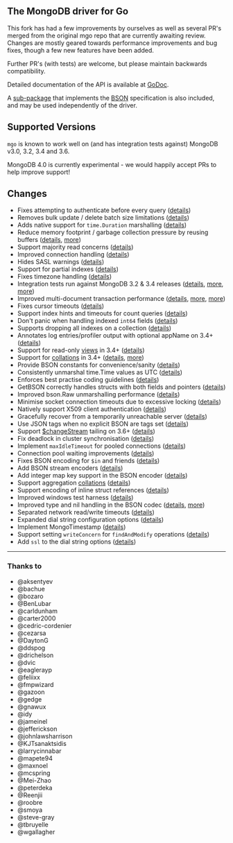 The MongoDB driver for Go
-------------------------

This fork has had a few improvements by ourselves as well as several PR's merged from the original mgo repo that are currently awaiting review.
Changes are mostly geared towards performance improvements and bug fixes, though a few new features have been added.

Further PR's (with tests) are welcome, but please maintain backwards compatibility.

Detailed documentation of the API is available at
[GoDoc](https://godoc.org/github.com/BHRTech/mgo).

A [sub-package](https://godoc.org/github.com/BHRTech/mgo/bson) that implements the [BSON](http://bsonspec.org) specification is also included, and may be used independently of the driver.

## Supported Versions

`mgo` is known to work well on (and has integration tests against) MongoDB v3.0, 3.2, 3.4 and 3.6. 

MongoDB 4.0 is currently experimental - we would happily accept PRs to help improve support!

## Changes
* Fixes attempting to authenticate before every query ([details](https://github.com/go-mgo/mgo/issues/254))
* Removes bulk update / delete batch size limitations ([details](https://github.com/go-mgo/mgo/issues/288))
* Adds native support for `time.Duration` marshalling ([details](https://github.com/go-mgo/mgo/pull/373))
* Reduce memory footprint / garbage collection pressure by reusing buffers ([details](https://github.com/go-mgo/mgo/pull/229), [more](https://github.com/BHRTech/mgo/pull/56))
* Support majority read concerns ([details](https://github.com/BHRTech/mgo/pull/2))
* Improved connection handling ([details](https://github.com/BHRTech/mgo/pull/5))
* Hides SASL warnings ([details](https://github.com/BHRTech/mgo/pull/7))
* Support for partial indexes ([details](https://github.com/domodwyer/mgo/commit/5efe8eccb028238d93c222828cae4806aeae9f51))
* Fixes timezone handling ([details](https://github.com/go-mgo/mgo/pull/464))
* Integration tests run against MongoDB 3.2 & 3.4 releases ([details](https://github.com/BHRTech/mgo/pull/4), [more](https://github.com/BHRTech/mgo/pull/24), [more](https://github.com/BHRTech/mgo/pull/35))
* Improved multi-document transaction performance ([details](https://github.com/BHRTech/mgo/pull/10), [more](https://github.com/BHRTech/mgo/pull/11), [more](https://github.com/BHRTech/mgo/pull/16))
* Fixes cursor timeouts ([details](https://jira.mongodb.org/browse/SERVER-24899))
* Support index hints and timeouts for count queries ([details](https://github.com/BHRTech/mgo/pull/17))
* Don't panic when handling indexed `int64` fields ([details](https://github.com/go-mgo/mgo/issues/475))
* Supports dropping all indexes on a collection ([details](https://github.com/BHRTech/mgo/pull/25))
* Annotates log entries/profiler output with optional appName on 3.4+ ([details](https://github.com/BHRTech/mgo/pull/28))
* Support for read-only [views](https://docs.mongodb.com/manual/core/views/) in 3.4+ ([details](https://github.com/BHRTech/mgo/pull/33))
* Support for [collations](https://docs.mongodb.com/manual/reference/collation/) in 3.4+ ([details](https://github.com/BHRTech/mgo/pull/37), [more](https://github.com/BHRTech/mgo/pull/166))
* Provide BSON constants for convenience/sanity ([details](https://github.com/BHRTech/mgo/pull/41))
* Consistently unmarshal time.Time values as UTC ([details](https://github.com/BHRTech/mgo/pull/42))
* Enforces best practise coding guidelines ([details](https://github.com/BHRTech/mgo/pull/44))
* GetBSON correctly handles structs with both fields and pointers ([details](https://github.com/BHRTech/mgo/pull/40))
* Improved bson.Raw unmarshalling performance ([details](https://github.com/BHRTech/mgo/pull/49))
* Minimise socket connection timeouts due to excessive locking ([details](https://github.com/BHRTech/mgo/pull/52))
* Natively support X509 client authentication ([details](https://github.com/BHRTech/mgo/pull/55))
* Gracefully recover from a temporarily unreachable server ([details](https://github.com/BHRTech/mgo/pull/69))
* Use JSON tags when no explicit BSON are tags set ([details](https://github.com/BHRTech/mgo/pull/91))
* Support [$changeStream](https://docs.mongodb.com/manual/changeStreams/) tailing on 3.6+ ([details](https://github.com/BHRTech/mgo/pull/97))
* Fix deadlock in cluster synchronisation ([details](https://github.com/BHRTech/mgo/issues/120))
* Implement `maxIdleTimeout` for pooled connections ([details](https://github.com/BHRTech/mgo/pull/116))
* Connection pool waiting improvements ([details](https://github.com/BHRTech/mgo/pull/115))
* Fixes BSON encoding for `$in` and friends ([details](https://github.com/BHRTech/mgo/pull/128))
* Add BSON stream encoders ([details](https://github.com/BHRTech/mgo/pull/127))
* Add integer map key support in the BSON encoder ([details](https://github.com/BHRTech/mgo/pull/140)) 
* Support aggregation [collations](https://docs.mongodb.com/manual/reference/collation/) ([details](https://github.com/BHRTech/mgo/pull/144))
* Support encoding of inline struct references ([details](https://github.com/BHRTech/mgo/pull/146))
* Improved windows test harness ([details](https://github.com/BHRTech/mgo/pull/158))
* Improved type and nil handling in the BSON codec ([details](https://github.com/BHRTech/mgo/pull/147/files), [more](https://github.com/BHRTech/mgo/pull/181))
* Separated network read/write timeouts ([details](https://github.com/BHRTech/mgo/pull/161))
* Expanded dial string configuration options ([details](https://github.com/BHRTech/mgo/pull/162))
* Implement MongoTimestamp ([details](https://github.com/BHRTech/mgo/pull/171))
* Support setting `writeConcern` for `findAndModify` operations ([details](https://github.com/BHRTech/mgo/pull/185))
* Add `ssl` to the dial string options ([details](https://github.com/BHRTech/mgo/pull/184))


---

### Thanks to
* @aksentyev
* @bachue
* @bozaro
* @BenLubar
* @carldunham
* @carter2000
* @cedric-cordenier
* @cezarsa
* @DaytonG
* @ddspog
* @drichelson
* @dvic
* @eaglerayp
* @feliixx
* @fmpwizard
* @gazoon
* @gedge
* @gnawux
* @idy
* @jameinel
* @jefferickson
* @johnlawsharrison
* @KJTsanaktsidis
* @larrycinnabar
* @mapete94
* @maxnoel
* @mcspring
* @Mei-Zhao
* @peterdeka
* @Reenjii
* @roobre
* @smoya
* @steve-gray
* @tbruyelle
* @wgallagher
